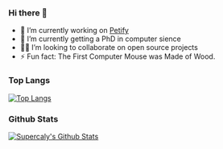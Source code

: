 ### Hi there 👋

- 🔭 I’m currently working on [Petify](https://play.google.com/store/apps/details?id=com.supercaly.petify)
- 🌱 I’m currently getting a PhD in computer sience
- 🧑‍💻 I’m looking to collaborate on open source projects
- ⚡ Fun fact: The First Computer Mouse was Made of Wood.

### Top Langs

[![Top Langs](https://github-readme-stats.vercel.app/api/top-langs/?username=Supercaly)](https://github.com/Supercaly)

### Github Stats

[![Supercaly's Github Stats](https://github-readme-stats.vercel.app/api?username=Supercaly&count_private=true&theme=default&show_icons=true)](https://github.com/Supercaly)
